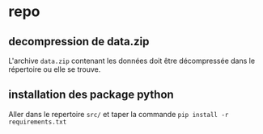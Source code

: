 # repo

## decompression de data.zip

L'archive `data.zip` contenant les données doit être décompressée dans le répertoire ou elle se trouve.

## installation des package python

Aller dans le repertoire `src/` et taper la commande `pip install -r requirements.txt`

